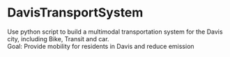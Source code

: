 # DavisTransportSystem
Use python script to build a multimodal transportation system for the Davis city, including Bike, Transit and car.  
Goal: Provide mobility for residents in Davis and reduce emission

